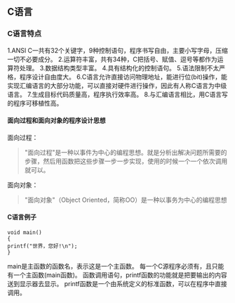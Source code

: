 ## C语言

### C语言特点
1.ANSI C一共有32个关键字，9种控制语句，程序书写自由，主要小写字母，压缩一切不必要成分。
2.运算符丰富，共有34种，C把括号、赋值、逗号等都作为运算符处理。
3.数据结构类型丰富。
4.具有结构化的控制语句。
5.语法限制不太严格，程序设计自由度大。
6.C语言允许直接访问物理地址，能进行位(bit)操作，能实现汇编语言的大部分功能，可以直接对硬件进行操作，因此有人称C语言为中级语言。
7.生成目标代码质量高，程序执行效率高。
8.与汇编语言相比，用C语言写的程序可移植性高。

#### 面向过程和面向对象的程序设计思想

面向过程：
> "面向过程"是一种以事件为中心的编程思想。就是分析出解决问题所需要的步骤，然后用函数把这些步骤一步一步实现，使用的时候一个一个依次调用就可以。

面向对象：
> "面向对象"（Object Oriented，简称OO）是一种以事务为中心的编程思想

#### C语言例子
~~~
void main()
{
printf("世界，您好!\n");
}
~~~
main是主函数的函数名，表示这是一个主函数。
每一个C源程序必须有，且只能有一个主函数(main函数)。
函数调用语句，printf函数的功能就是把要输出的内容送到显示器去显示。
printf函数是一个由系统定义的标准函数，可以在程序中直接调用。